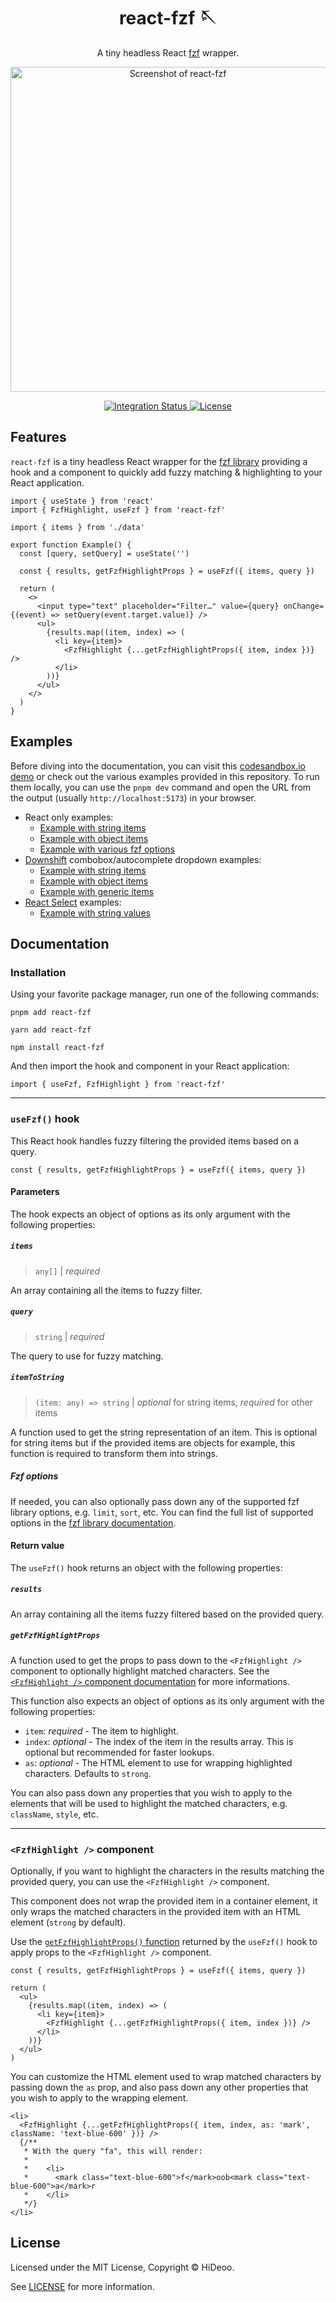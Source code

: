<div align="center">
  <h1>react-fzf 🪡</h1>
  <p>A tiny headless React <a href="https://github.com/ajitid/fzf-for-js">fzf</a> wrapper.</p>
  <p>
    <a href="https://user-images.githubusercontent.com/494699/204834216-19549950-717f-4da4-a6dd-66589e6e8446.gif" title="Screenshot of react-fzf">
      <img alt="Screenshot of react-fzf" src="https://user-images.githubusercontent.com/494699/204834216-19549950-717f-4da4-a6dd-66589e6e8446.gif" width="520" />
    </a>
  </p>
</div>

<div align="center">
  <a href="https://github.com/HiDeoo/react-fzf/actions/workflows/integration.yml">
    <img alt="Integration Status" src="https://github.com/HiDeoo/react-fzf/actions/workflows/integration.yml/badge.svg" />
  </a>
  <a href="https://github.com/HiDeoo/react-fzf/blob/main/LICENSE">
    <img alt="License" src="https://badgen.net/github/license/HiDeoo/react-fzf" />
  </a>
  <br />
</div>

## Features

`react-fzf` is a tiny headless React wrapper for the <a href="https://github.com/ajitid/fzf-for-js">fzf library</a> providing a hook and a component to quickly add fuzzy matching & highlighting to your React application.

```tsx
import { useState } from 'react'
import { FzfHighlight, useFzf } from 'react-fzf'

import { items } from './data'

export function Example() {
  const [query, setQuery] = useState('')

  const { results, getFzfHighlightProps } = useFzf({ items, query })

  return (
    <>
      <input type="text" placeholder="Filter…" value={query} onChange={(event) => setQuery(event.target.value)} />
      <ul>
        {results.map((item, index) => (
          <li key={item}>
            <FzfHighlight {...getFzfHighlightProps({ item, index })} />
          </li>
        ))}
      </ul>
    </>
  )
}
```

## Examples

Before diving into the documentation, you can visit this [codesandbox.io demo](https://codesandbox.io/p/sandbox/react-fzf-demo-x5wr61) or check out the various examples provided in this repository. To run them locally, you can use the `pnpm dev` command and open the URL from the output (usually `http://localhost:5173`) in your browser.

- React only examples:
  - [Example with string items](examples/src/basic/WithStrings.tsx)
  - [Example with object items](examples/src/basic/WithObjects.tsx)
  - [Example with various fzf options](examples/src/basic/WithOptions.tsx)
- [Downshift](https://www.downshift-js.com) combobox/autocomplete dropdown examples:
  - [Example with string items](examples/src/downshift/WithStrings.tsx)
  - [Example with object items](examples/src/downshift/WithObjects.tsx)
  - [Example with generic items](examples/src/downshift/WithGenerics.tsx)
- [React Select](https://react-select.com) examples:
  - [Example with string values](examples/src/react-select/WithValues.tsx)

## Documentation

### Installation

Using your favorite package manager, run one of the following commands:

```shell
pnpm add react-fzf
```

```shell
yarn add react-fzf
```

```shell
npm install react-fzf
```

And then import the hook and component in your React application:

```tsx
import { useFzf, FzfHighlight } from 'react-fzf'
```

---

### `useFzf()` hook

This React hook handles fuzzy filtering the provided items based on a query.

```tsx
const { results, getFzfHighlightProps } = useFzf({ items, query })
```

#### Parameters

The hook expects an object of options as its only argument with the following properties:

##### `items`

> `any[]` | _required_

An array containing all the items to fuzzy filter.

##### `query`

> `string` | _required_

The query to use for fuzzy matching.

##### `itemToString`

> `(item: any) => string` | _optional_ for string items, _required_ for other items

A function used to get the string representation of an item. This is optional for string items but if the provided items are objects for example, this function is required to transform them into strings.

##### Fzf options

If needed, you can also optionally pass down any of the supported fzf library options, e.g. `limit`, `sort`, etc. You can find the full list of supported options in the <a href="https://fzf.netlify.app/docs/latest#api-new-fzf-list-options">fzf library documentation</a>.

#### Return value

The `useFzf()` hook returns an object with the following properties:

##### `results`

An array containing all the items fuzzy filtered based on the provided query.

##### `getFzfHighlightProps`

A function used to get the props to pass down to the `<FzfHighlight />` component to optionally highlight matched characters. See the [`<FzfHighlight />` component documentation](#fzfhighlight--component) for more informations.

This function also expects an object of options as its only argument with the following properties:

- `item`: _required_ - The item to highlight.
- `index`: _optional_ - The index of the item in the results array. This is optional but recommended for faster lookups.
- `as`: _optional_ - The HTML element to use for wrapping highlighted characters. Defaults to `strong`.

You can also pass down any properties that you wish to apply to the elements that will be used to highlight the matched characters, e.g. `className`, `style`, etc.

---

### `<FzfHighlight />` component

Optionally, if you want to highlight the characters in the results matching the provided query, you can use the `<FzfHighlight />` component.

This component does not wrap the provided item in a container element, it only wraps the matched characters in the provided item with an HTML element (`strong` by default).

Use the [`getFzfHighlightProps()` function](#getfzfhighlightprops) returned by the `useFzf()` hook to apply props to the `<FzfHighlight />` component.

```tsx
const { results, getFzfHighlightProps } = useFzf({ items, query })

return (
  <ul>
    {results.map((item, index) => (
      <li key={item}>
        <FzfHighlight {...getFzfHighlightProps({ item, index })} />
      </li>
    ))}
  </ul>
)
```

You can customize the HTML element used to wrap matched characters by passing down the `as` prop, and also pass down any other properties that you wish to apply to the wrapping element.

```tsx
<li>
  <FzfHighlight {...getFzfHighlightProps({ item, index, as: 'mark', className: 'text-blue-600' })} />
  {/**
   * With the query "fa", this will render:
   *
   *    <li>
   *      <mark class="text-blue-600">f</mark>oob<mark class="text-blue-600">a</mark>r
   *    </li>
   */}
</li>
```

## License

Licensed under the MIT License, Copyright © HiDeoo.

See [LICENSE](https://github.com/HiDeoo/react-fzf/blob/main/LICENSE) for more information.
